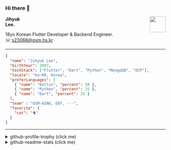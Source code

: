 ### Hi there 👋
<img src="https://github.githubassets.com/images/mona-loading-default.gif" width="50px" align="right">
</a>

**Jihyuk\
Lee.**

18yo Korean Flutter Developer & Backend Engineer.\
✉️ <s23066@gsm.hs.kr>

---

```json
{
  "name": "Jihyuk Lee",
  "birthYear": 2007,
  "techStack": ["Flutter", "Dart", "Python", "MongoDB", "OCP"],
  "locale": "ko-KR, Korea",
  "preferLanguages": [
    { "name": "Kotlin", "percent": 50 },
    { "name": "Python", "percent": 25 },
    { "name": "Dart", "percent": 25 }
  ],
  "team" : "GSM-AING, DEF, ···",
  "favorite": {
    "cat": "🐈"
  }
}
```
---
<details>
  <summary>github-profile-trophy (click me)</summary>
  
![](https://github-profile-trophy.vercel.app/?username=withJihyuk&row=1&column=8&theme=nord)
  
</details>
<details>
  <summary>github-readme-stats (click me)</summary>
  
<!--START_SECTION:waka-->
![Code Time](http://img.shields.io/badge/Code%20Time-651%20hrs%2033%20mins-blue)

![Lines of code](https://img.shields.io/badge/%EC%A0%80%EB%8A%94%20%EC%97%AC%ED%83%9C%EA%B9%8C%EC%A7%80%20-521.5%20thousand%20%EC%A4%84%EC%9D%98%20%EC%BD%94%EB%93%9C%EB%A5%BC%20%EC%9E%91%EC%84%B1%ED%96%88%EC%96%B4%EC%9A%94.-blue)

**저는 아침형 인간이에요. 🐤** 

```text
🌞 아침                     474 commits         █████░░░░░░░░░░░░░░░░░░░░   18.77 % 
🌆 낮　                     871 commits         █████████░░░░░░░░░░░░░░░░   34.50 % 
🌃 저녁                     919 commits         █████████░░░░░░░░░░░░░░░░   36.40 % 
🌙 밤　                     261 commits         ███░░░░░░░░░░░░░░░░░░░░░░   10.34 % 
```


📊 **저는 이번주를 이렇게 시간을 보냈어요.** 

```text
🕑︎ Timezone: Asia/Seoul

💬 프로그래밍 언어들: 
Dart                     7 hrs 11 mins       █████████░░░░░░░░░░░░░░░░   36.46 % 
Kotlin                   7 hrs 1 min         █████████░░░░░░░░░░░░░░░░   35.60 % 
Other                    2 hrs 1 min         ███░░░░░░░░░░░░░░░░░░░░░░   10.24 % 
YAML                     1 hr 6 mins         █░░░░░░░░░░░░░░░░░░░░░░░░   05.61 % 
HTML                     42 mins             █░░░░░░░░░░░░░░░░░░░░░░░░   03.58 % 

🔥 에디터들: 
VS Code                  11 hrs 39 mins      ███████████████░░░░░░░░░░   59.02 % 
IntelliJ IDEA            8 hrs 5 mins        ██████████░░░░░░░░░░░░░░░   40.98 % 

💻 운영 체제들: 
Mac                      19 hrs 44 mins      █████████████████████████   100.00 % 
```


 Last Updated on 15/01/2025 18:47:21 UTC
<!--END_SECTION:waka-->

</details>

</div>


